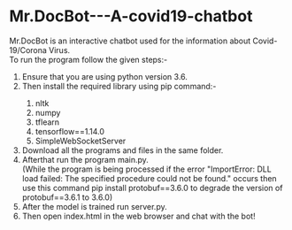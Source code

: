 # Mr.DocBot---A-covid19-chatbot
Mr.DocBot is an interactive chatbot used for the information about Covid-19/Corona Virus.<br>
To run the program follow the given steps:-
<ol>
  <li>Ensure that you are using python version 3.6.</li>
  <li>Then install the required library using pip command:-</li>
  <ol>
    <li>nltk</li>
    <li>numpy</li>
    <li>tflearn</li>
    <li>tensorflow==1.14.0</li>
    <li>SimpleWebSocketServer</li>
  </ol>
  <li>Download all the programs and files in the same folder.</li>
  <li>Afterthat run the program main.py.<br>
  (While the program is being processed if the error "ImportError: DLL load failed: The specified procedure could not be found." occurs
  then use this command pip install protobuf==3.6.0 to degrade the version of protobuf==3.6.1 to 3.6.0)</li> 
  <li>After the model is trained run server.py.</li>
  <li>Then open index.html in the web browser and chat with the bot!</li>
</ol>                                                   
